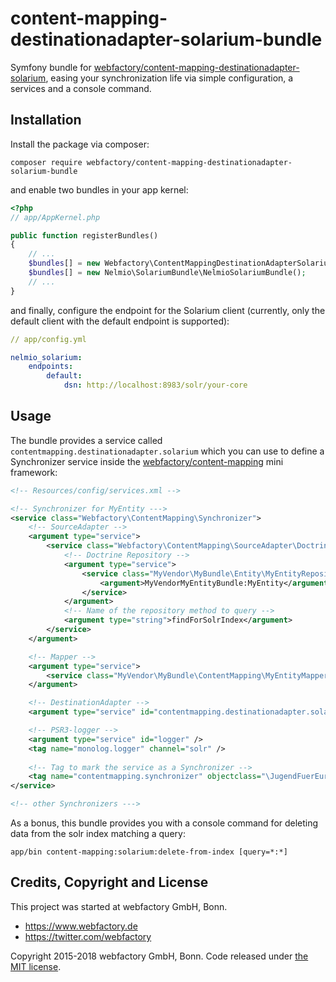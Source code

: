 # content-mapping-destinationadapter-solarium-bundle #

Symfony bundle for [webfactory/content-mapping-destinationadapter-solarium](https://github.com/webfactory/content-mapping-destinationadapter-solarium),
easing your synchronization life via simple configuration, a services and a console command.


## Installation ##

Install the package via composer:

    composer require webfactory/content-mapping-destinationadapter-solarium-bundle

and enable two bundles in your app kernel:
    
```php
<?php
// app/AppKernel.php

public function registerBundles()
{
    // ...
    $bundles[] = new Webfactory\ContentMappingDestinationAdapterSolariumBundle\WebfactoryContentMappingDestinationAdapterSolariumBundle();
    $bundles[] = new Nelmio\SolariumBundle\NelmioSolariumBundle();
    // ...
}
```

and finally, configure the endpoint for the Solarium client (currently, only the default client with the default
endpoint is supported): 

```yml
// app/config.yml

nelmio_solarium:
    endpoints:
        default:
            dsn: http://localhost:8983/solr/your-core
```


## Usage ##

The bundle provides a service called `contentmapping.destinationadapter.solarium` which you can use to define a
Synchronizer service inside the [webfactory/content-mapping](https://github.com/webfactory/content-mapping) mini
framework:

```xml
<!-- Resources/config/services.xml -->

<!-- Synchronizer for MyEntity --->
<service class="Webfactory\ContentMapping\Synchronizer">
    <!-- SourceAdapter -->
    <argument type="service">
        <service class="Webfactory\ContentMapping\SourceAdapter\Doctrine\GenericDoctrineSourceAdapter">
            <!-- Doctrine Repository -->
            <argument type="service">
                <service class="MyVendor\MyBundle\Entity\MyEntityRepository" factory-service="doctrine.orm.entity_manager" factory-method="getRepository">
                    <argument>MyVendorMyEntityBundle:MyEntity</argument>
                </service>
            </argument>
            <!-- Name of the repository method to query -->
            <argument type="string">findForSolrIndex</argument>
        </service>
    </argument>

    <!-- Mapper -->
    <argument type="service">
        <service class="MyVendor\MyBundle\ContentMapping\MyEntityMapper" />
    </argument>

    <!-- DestinationAdapter -->
    <argument type="service" id="contentmapping.destinationadapter.solarium"/>

    <!-- PSR3-logger -->
    <argument type="service" id="logger" />
    <tag name="monolog.logger" channel="solr" />
    
    <!-- Tag to mark the service as a Synchronizer -->
    <tag name="contentmapping.synchronizer" objectclass="\JugendFuerEuropa\Bundle\JugendInAktionBundle\Entity\Mitarbeiter" />
</service>

<!-- other Synchronizers --->
```

As a bonus, this bundle provides you with a console command for deleting data from the solr index matching a query:

    app/bin content-mapping:solarium:delete-from-index [query=*:*]


## Credits, Copyright and License ##

This project was started at webfactory GmbH, Bonn.

- <https://www.webfactory.de>
- <https://twitter.com/webfactory>

Copyright 2015-2018 webfactory GmbH, Bonn. Code released under [the MIT license](LICENSE).
